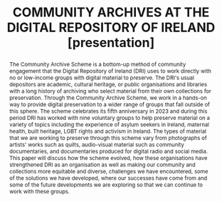 ---
abstract: The Community Archive Scheme is a bottom-up method of community engagement
  that the Digital Repository of Ireland (DRI) uses to work directly with no or low-income
  groups with digital material to preserve. The DRI's usual depositors are academic,
  cultural heritage, or public organisations and libraries with a long history of
  archiving who select material from their own collections for preservation. Through
  the Community Archive Scheme, we work in a hands-on way to provide digital preservation
  to a wider range of groups that fall outside of this sphere. The scheme celebrates
  its fifth anniversary in 2023 and during this period DRI has worked with nine voluntary
  groups to help preserve material on a variety of topics including the experience
  of asylum seekers in Ireland, maternal health, built heritage, LGBT rights and activism
  in Ireland. The types of material that we are working to preserve through this scheme
  vary from photographs of artists' works such as quilts, audio-visual material such
  as community documentaries, and documentaries produced for digital radio and social
  media. This paper will discuss how the scheme evolved, how these organisations have
  strengthened DRI as an organisation as well as making our community and collections
  more equitable and diverse, challenges we have encountered, some of the solutions
  we have developed, where our successes have come from and some of the future developments
  we are exploring so that we can continue to work with these groups.
creators:
- Griffith, Lisa
- Long, Kevin
date: null
document_url: https://www.ideals.illinois.edu/items/128865/bitstreams/430324/data.pdf
grand_parent: iPRES
institutions: []
keywords:
- digital archives
- community archives
- digital preservation
- inclusion
- membership
- ireland
- cultural heritage data
landing_page_url: https://hdl.handle.net/2142/121671
language: eng
layout: publication
license: CC-BY 4.0 International
notes_url: null
parent: iPRES 2023
presentation_url: null
size: null
source_name: iPRES
title: COMMUNITY ARCHIVES AT THE DIGITAL REPOSITORY OF IRELAND [presentation]
type: presentation
year: 2023
---